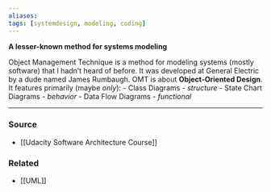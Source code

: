 ```yaml
---
aliases: 
tags: [systemdesign, modeling, coding]
---
```


**A lesser-known method for systems modeling**

Object Management Technique is a method for modeling systems (mostly software) that I hadn’t heard of before. It was developed at General Electric by a dude named James Rumbaugh. OMT is about **Object-Oriented Design**. It features primarily (maybe _only_):
	- Class Diagrams - _structure_
	- State Chart Diagrams - _behavior_
	- Data Flow Diagrams - _functional_

---
### Source
- [[Udacity Software Architecture Course]]

### Related
- [[UML]]
 